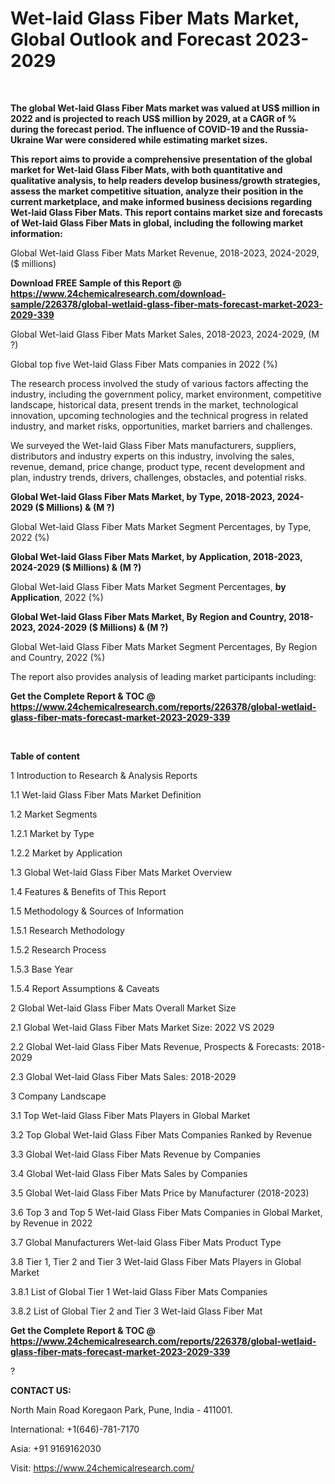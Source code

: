 <h1>Wet-laid Glass Fiber Mats Market, Global Outlook and Forecast 2023-2029</h1><br/><p><strong>The global Wet-laid Glass Fiber Mats market was valued at US$ million in 2022 and is projected to reach US$ million by 2029, at a <strong>CAGR</strong> of % during the forecast period. The influence of COVID-19 and the Russia-Ukraine War were considered while estimating market sizes.</strong></p>
 
 
 
 <p><strong>This report aims to provide a comprehensive presentation of the global market for Wet-laid Glass Fiber Mats, with both quantitative and qualitative analysis, to help readers develop business/growth strategies, assess the market competitive situation, analyze their position in the current marketplace, and make informed business decisions regarding Wet-laid Glass Fiber Mats. This report contains market size and forecasts of Wet-laid Glass Fiber Mats in global, including the following market information:</strong></p>
 
 
 
 <p>Global Wet-laid Glass Fiber Mats Market Revenue, 2018-2023, 2024-2029, ($ millions)</p>
 
 
 
 <div><b>Download FREE Sample of this Report @ <a href="https://www.24chemicalresearch.com/download-sample/226378/global-wetlaid-glass-fiber-mats-forecast-market-2023-2029-339">https://www.24chemicalresearch.com/download-sample/226378/global-wetlaid-glass-fiber-mats-forecast-market-2023-2029-339</a></b></div>
 
 
 
 <p>Global Wet-laid Glass Fiber Mats Market Sales, 2018-2023, 2024-2029, (M ?)</p>
 
 
 
 <p>Global top five Wet-laid Glass Fiber Mats companies in 2022 (%)</p>
 
 
 
 <p>The research process involved the study of various factors affecting the industry, including the government policy, market environment, competitive landscape, historical data, present trends in the market, technological innovation, upcoming technologies and the technical progress in related industry, and market risks, opportunities, market barriers and challenges.</p>
 
 
 
 <p>We surveyed the Wet-laid Glass Fiber Mats manufacturers, suppliers, distributors and industry experts on this industry, involving the sales, revenue, demand, price change, product type, recent development and plan, industry trends, drivers, challenges, obstacles, and potential risks.</p>
 
 
 
 <p><strong>Global Wet-laid Glass Fiber Mats Market, by Type, 2018-2023, 2024-2029 ($ Millions) & (M ?)</strong></p>
 
 
 
 <p>Global Wet-laid Glass Fiber Mats Market Segment Percentages, by Type, 2022 (%)</p>
 
 
 
 <p><strong>Global Wet-laid Glass Fiber Mats Market, <strong>by Application</strong>, 2018-2023, 2024-2029 ($ Millions) & (M ?)</strong></p>
 
 
 
 <p>Global Wet-laid Glass Fiber Mats Market Segment Percentages, <strong>by Application</strong>, 2022 (%)</p>
 
 
 
 <p><strong>Global Wet-laid Glass Fiber Mats Market, By Region and Country, 2018-2023, 2024-2029 ($ Millions) & (M ?)</strong></p>
 
 
 
 <p>Global Wet-laid Glass Fiber Mats Market Segment Percentages, By Region and Country, 2022 (%)</p>
 
 
 
 <p>The report also provides analysis of leading market participants including:</p>
 
 
 
 <div><b>Get the Complete Report & TOC @ <a href="https://www.24chemicalresearch.com/reports/226378/global-wetlaid-glass-fiber-mats-forecast-market-2023-2029-339">https://www.24chemicalresearch.com/reports/226378/global-wetlaid-glass-fiber-mats-forecast-market-2023-2029-339</a></b></div>
 
 
 
 <p><br />
 
 <b>Table of content</b></p>
 
 
 
 <p>1 Introduction to Research & Analysis Reports<br />
 
 1.1 Wet-laid Glass Fiber Mats Market Definition<br />
 
 1.2 Market Segments<br />
 
 1.2.1 Market by Type<br />
 
 1.2.2 Market by Application<br />
 
 1.3 Global Wet-laid Glass Fiber Mats Market Overview<br />
 
 1.4 Features & Benefits of This Report<br />
 
 1.5 Methodology & Sources of Information<br />
 
 1.5.1 Research Methodology<br />
 
 1.5.2 Research Process<br />
 
 1.5.3 Base Year<br />
 
 1.5.4 Report Assumptions & Caveats<br />
 
 2 Global Wet-laid Glass Fiber Mats Overall Market Size<br />
 
 2.1 Global Wet-laid Glass Fiber Mats Market Size: 2022 VS 2029<br />
 
 2.2 Global Wet-laid Glass Fiber Mats Revenue, Prospects & Forecasts: 2018-2029<br />
 
 2.3 Global Wet-laid Glass Fiber Mats Sales: 2018-2029<br />
 
 3 Company Landscape<br />
 
 3.1 Top Wet-laid Glass Fiber Mats Players in Global Market<br />
 
 3.2 Top Global Wet-laid Glass Fiber Mats Companies Ranked by Revenue<br />
 
 3.3 Global Wet-laid Glass Fiber Mats Revenue by Companies<br />
 
 3.4 Global Wet-laid Glass Fiber Mats Sales by Companies<br />
 
 3.5 Global Wet-laid Glass Fiber Mats Price by Manufacturer (2018-2023)<br />
 
 3.6 Top 3 and Top 5 Wet-laid Glass Fiber Mats Companies in Global Market, by Revenue in 2022<br />
 
 3.7 Global Manufacturers Wet-laid Glass Fiber Mats Product Type<br />
 
 3.8 Tier 1, Tier 2 and Tier 3 Wet-laid Glass Fiber Mats Players in Global Market<br />
 
 3.8.1 List of Global Tier 1 Wet-laid Glass Fiber Mats Companies<br />
 
 3.8.2 List of Global Tier 2 and Tier 3 Wet-laid Glass Fiber Mat</p>
 
 
 
 <div><b>Get the Complete Report & TOC @ <a href="https://www.24chemicalresearch.com/reports/226378/global-wetlaid-glass-fiber-mats-forecast-market-2023-2029-339">https://www.24chemicalresearch.com/reports/226378/global-wetlaid-glass-fiber-mats-forecast-market-2023-2029-339</a></b></div>
 
 
 
 <p>? </p>
 
 
 
 <p><b>CONTACT US:</b><br />
 
 North Main Road Koregaon Park, Pune, India - 411001.<br />
 
 International: +1(646)-781-7170<br />
 
 Asia: +91 9169162030<br />
 
 Visit: <a href="https://www.24chemicalresearch.com/">https://www.24chemicalresearch.com/</a></p>